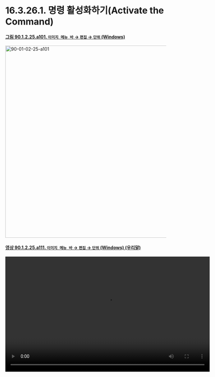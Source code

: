 # 16.3.26.1. 명령 활성화하기(Activate the Command)

<a id="90-01-02-25-a101"></a>

#### [그림 90.1.2.25.a101. `이미지 메뉴 바` → `편집` → `단위` (Windows)](./90-01-02-25-units.md#90-01-02-25-a101)
<img width="980" height="601" alt="90-01-02-25-a101" src="https://github.com/user-attachments/assets/9fafbc52-d733-40a6-a2ef-9f86909e1c78" />

<a id="90-01-02-25-a111"></a>

#### [영상 90.1.2.25.a111. `이미지 메뉴 바` → `편집` → `단위` (Windows) (우리말)](./90-01-02-25-units.md#90-01-02-25-a111)
<video controls="controls" width="640" height="360" src="https://github.com/user-attachments/assets/4ce8d70b-30f0-47ac-a97f-0875cb868ab5"></video>